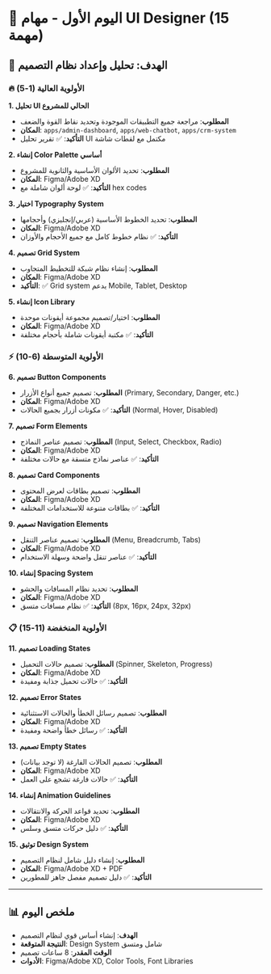 # 🎨 اليوم الأول - مهام UI Designer (15 مهمة)

## 🎯 الهدف: تحليل وإعداد نظام التصميم

### 🔥 الأولوية العالية (1-5)

**1. تحليل UI الحالي للمشروع**
- **المطلوب**: مراجعة جميع التطبيقات الموجودة وتحديد نقاط القوة والضعف
- **المكان**: `apps/admin-dashboard`, `apps/web-chatbot`, `apps/crm-system`
- **التأكيد**: ✅ تقرير تحليل UI مكتمل مع لقطات شاشة

**2. إنشاء Color Palette أساسي**
- **المطلوب**: تحديد الألوان الأساسية والثانوية للمشروع
- **المكان**: Figma/Adobe XD
- **التأكيد**: ✅ لوحة ألوان شاملة مع hex codes

**3. اختيار Typography System**
- **المطلوب**: تحديد الخطوط الأساسية (عربي/إنجليزي) وأحجامها
- **المكان**: Figma/Adobe XD
- **التأكيد**: ✅ نظام خطوط كامل مع جميع الأحجام والأوزان

**4. تصميم Grid System**
- **المطلوب**: إنشاء نظام شبكة للتخطيط المتجاوب
- **المكان**: Figma/Adobe XD
- **التأكيد**: ✅ Grid system يدعم Mobile, Tablet, Desktop

**5. إنشاء Icon Library**
- **المطلوب**: اختيار/تصميم مجموعة أيقونات موحدة
- **المكان**: Figma/Adobe XD
- **التأكيد**: ✅ مكتبة أيقونات شاملة بأحجام مختلفة

### ⚡ الأولوية المتوسطة (6-10)

**6. تصميم Button Components**
- **المطلوب**: تصميم جميع أنواع الأزرار (Primary, Secondary, Danger, etc.)
- **المكان**: Figma/Adobe XD
- **التأكيد**: ✅ مكونات أزرار بجميع الحالات (Normal, Hover, Disabled)

**7. تصميم Form Elements**
- **المطلوب**: تصميم عناصر النماذج (Input, Select, Checkbox, Radio)
- **المكان**: Figma/Adobe XD
- **التأكيد**: ✅ عناصر نماذج متسقة مع حالات مختلفة

**8. تصميم Card Components**
- **المطلوب**: تصميم بطاقات لعرض المحتوى
- **المكان**: Figma/Adobe XD
- **التأكيد**: ✅ بطاقات متنوعة للاستخدامات المختلفة

**9. تصميم Navigation Elements**
- **المطلوب**: تصميم عناصر التنقل (Menu, Breadcrumb, Tabs)
- **المكان**: Figma/Adobe XD
- **التأكيد**: ✅ عناصر تنقل واضحة وسهلة الاستخدام

**10. إنشاء Spacing System**
- **المطلوب**: تحديد نظام المسافات والحشو
- **المكان**: Figma/Adobe XD
- **التأكيد**: ✅ نظام مسافات متسق (8px, 16px, 24px, 32px)

### 📋 الأولوية المنخفضة (11-15)

**11. تصميم Loading States**
- **المطلوب**: تصميم حالات التحميل (Spinner, Skeleton, Progress)
- **المكان**: Figma/Adobe XD
- **التأكيد**: ✅ حالات تحميل جذابة ومفيدة

**12. تصميم Error States**
- **المطلوب**: تصميم رسائل الخطأ والحالات الاستثنائية
- **المكان**: Figma/Adobe XD
- **التأكيد**: ✅ رسائل خطأ واضحة ومفيدة

**13. تصميم Empty States**
- **المطلوب**: تصميم الحالات الفارغة (لا توجد بيانات)
- **المكان**: Figma/Adobe XD
- **التأكيد**: ✅ حالات فارغة تشجع على العمل

**14. إنشاء Animation Guidelines**
- **المطلوب**: تحديد قواعد الحركة والانتقالات
- **المكان**: Figma/Adobe XD
- **التأكيد**: ✅ دليل حركات متسق وسلس

**15. توثيق Design System**
- **المطلوب**: إنشاء دليل شامل لنظام التصميم
- **المكان**: Figma/Adobe XD + PDF
- **التأكيد**: ✅ دليل تصميم مفصل جاهز للمطورين

---

## 📊 ملخص اليوم
- **الهدف**: إنشاء أساس قوي لنظام التصميم
- **النتيجة المتوقعة**: Design System شامل ومتسق
- **الوقت المقدر**: 8 ساعات تصميم
- **الأدوات**: Figma/Adobe XD, Color Tools, Font Libraries